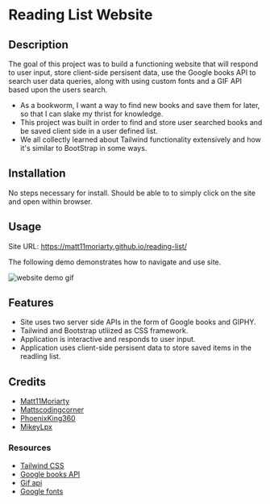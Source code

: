 # Reading List Website 

## Description

The goal of this project was to build a functioning website that will respond to user input, store client-side persisent data, use the Google books API to  search user data queries, along with using custom fonts and a GIF API based upon the users search. 

- As a bookworm, I want a way to find new books and save them for later, so that I can slake my thrist for knowledge. 
- This project was built in order to find and store user searched books and be saved client side in a user defined list. 
- We all collectly learned about Tailwind functionality extensively and how it's similar to BootStrap in some ways. 

## Installation

No steps necessary for install. Should be able to to simply click on the site and open within browser. 

## Usage

Site URL: https://matt11moriarty.github.io/reading-list/

The following demo demonstrates how to navigate and use site.  
    
![website demo gif](./assets/images/bookfinderdemo.gif)
    
## Features

* Site uses two server side APIs in the form of Google books and GIPHY. 
* Tailwind and Bootstrap utliized as CSS framework.
* Application is interactive and responds to user input.
* Application uses client-side persisent data to store saved items in the readling list. 
 

## Credits

* [Matt11Moriarty](https://github.com/Matt11Moriarty)
* [Mattscodingcorner](https://github.com/mattscodingcorner)
* [PhoenixKing360](https://github.com/PhoenixKing360)
* [MikeyLpx](https://github.com/MikeyLpx)

### Resources

* [Tailwind CSS](https://v1.tailwindcss.com/components/cards)
* [Google books API](https://developers.google.com/books/docs/v1/using)
* [Gif api](https://developers.giphy.com/docs/api/#quick-start-guide)
* [Google fonts](https://fonts.google.com/specimen/Caveat)

